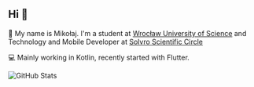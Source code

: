 ## Hi 👋

🙋 My name is Mikołaj. I'm a student at [Wrocław University of Science](https://pwr.edu.pl/) and Technology and Mobile Developer at [Solvro Scientific Circle](https://solvro.pwr.edu.pl/)

💻 Mainly working in Kotlin, recently started with Flutter.

![GitHub Stats](https://github-readme-stats.vercel.app/api?username=mikolaj-jalocha&theme=dark&show_icons=true&hide_border=true&count_private=true)

